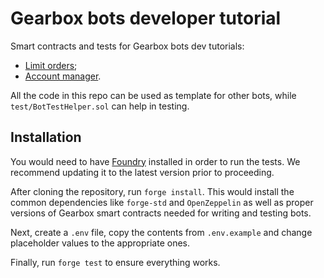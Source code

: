 # Gearbox bots developer tutorial

Smart contracts and tests for Gearbox bots dev tutorials:
* [Limit orders](https://dev.gearbox.fi/bots/limit-orders);
* [Account manager](https://dev.gearbox.fi/bots/account-manager).

All the code in this repo can be used as template for other bots, while `test/BotTestHelper.sol` can help in testing.

## Installation

You would need to have [Foundry](https://github.com/foundry-rs/foundry) installed in order to run the tests.
We recommend updating it to the latest version prior to proceeding.

After cloning the repository, run `forge install`.
This would install the common dependencies like `forge-std` and `OpenZeppelin` as well as proper versions of Gearbox smart contracts needed for writing and testing bots.

Next, create a `.env` file, copy the contents from `.env.example` and change placeholder values to the appropriate ones.

Finally, run `forge test` to ensure everything works.
